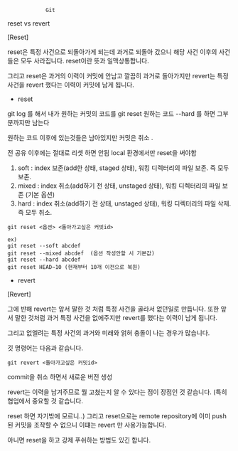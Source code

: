                 Git 

reset vs revert

[Reset]

reset은 특정 사건으로 되돌아가게 되는데 과거로 되돌아 갔으니 해당 사건 이후의 사건들은 모두 사라집니다. reset이란 뜻과 일맥상통합니다.

그리고 reset은 과거의 이력이 커밋에 안남고 깔끔히 과거로 돌아가지만 revert는 특정 사건을 revert 했다는 이력이 커밋에 남게 됩니다.



- reset

git log 를 해서 내가 원하는 커밋의 코드를 
git reset   원하는 코드 --hard 를 하면 그부분까지만 남는다 

원하는 코드 이후에 있는것들은 남아있지만 커밋은 취소 .

전 공유 이후에는 절대로 리셋 하면 안됨
local 환경에서만 reset을 써야함 

   1. soft : index 보존(add한 상태, staged 상태), 워킹 디렉터리의 파일 보존. 즉 모두 보존.
   2. mixed : index 취소(add하기 전 상태, unstaged 상태), 워킹 디렉터리의 파일 보존 (기본 옵션)
   3. hard : index 취소(add하기 전 상태, unstaged 상태), 워킹 디렉터리의 파일 삭제. 즉 모두 취소.

```
git reset <옵션> <돌아가고싶은 커밋id>

ex)
git reset --soft abcdef
git reset --mixed abcdef  (옵션 작성안할 시 기본값)
git reset --hard abcdef 
git reset HEAD~10 (현재부터 10개 이전으로 복원)
```


- revert

 

[Revert]

그에 반해 revert는 앞서 말한 것 처럼 특정 사건을 골라서 없던일로 만듭니다. 또한 앞서 말한 것처럼 과거 특정 사건을 없에주지만 revert를 했다는 이력이 남게 됩니다. 

그리고 없엘려는 특정 사건의 과거와 미래와 얽혀 충돌이 나는 경우가 많습니다.

깃 명령어는 다음과 같습니다.

```
git revert <돌아가고싶은 커밋id>
```

commit을 취소 하면서 새로운 버전 생성 

revert는 이력을 남겨주므로 뭘 고쳤는지 알 수 있다는 점이 장점인 것 같습니다. (특히 협업에서 중요할 것 같습니다. 

reset 하면 자기밖에 모르니..) 그리고 reset으로는 remote repository에 이미 push된 커밋을 조작할 수 없으니 이떄는 revert 만 사용가능합니다.

아니면 reset을 하고 강제 푸쉬하는 방법도 있긴 합니다.




